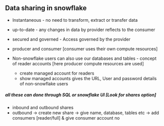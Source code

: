 Data sharing in snowflake
--

* Instantaneous - no need to transform, extract or transfer data
* up-to-date - any changes in data by provider reflects to the consumer
* secured and governed - Access governed by the provider

* producer and consumer [consumer uses their own compute resources]

* Non-snowflake users can also use our databases and tables - concept of reader accounts [here producer compute resources are used]

  * create managed account for readers
  * show managed accounts gives the URL, User and password details of non-snowflake users



##### all these can done through SQL or snowflake UI [Look for shares option]

* inbound and outbound shares
* outbound -> create new share -> give name, database, tables etc -> add consumers [reader/full] & give consumer account no